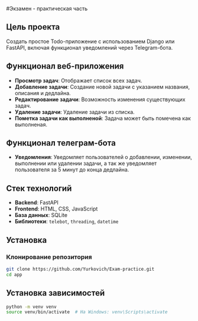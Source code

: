#Экзамен - практическая часть

## Цель проекта

Создать простое Todo-приложение с использованием Django или FastAPI, включая
функционал уведомлений через Telegram-бота.

## Функционал веб-приложения

- **Просмотр задач**: Отображает список всех задач.
- **Добавление задачи**: Создание новой задачи с указанием названия, описания и дедлайна.
- **Редактирование задачи**: Возможность изменения существующих задач.
- **Удаление задачи**: Удаление задачи из списка.
- **Пометка задачи как выполненой**: Задача может быть помечена как выполненая.

## Функционал телеграм-бота

- **Уведомления**: Уведомляет пользователей о добавлении, изменении, выполнении или удалении задачи, а так же уведомляет пользователя за 5 минут до конца дедлайна.

## Стек технологий

- **Backend**: FastAPI
- **Frontend**: HTML, CSS, JavaScript
- **База данных**: SQLite
- **Библиотеки**: `telebot`, `threading`, `datetime`

## Установка

### Клонирование репозитория

```bash
git clone https://github.com/Yurkovich/Exam-practice.git
cd app
```

## Установка зависимостей
```bash
python -m venv venv
source venv/bin/activate  # На Windows: venv\Scripts\activate
```
